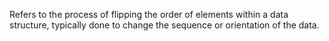 Refers to the process of flipping the order of elements within a data structure, typically done to change the sequence or orientation of the data.